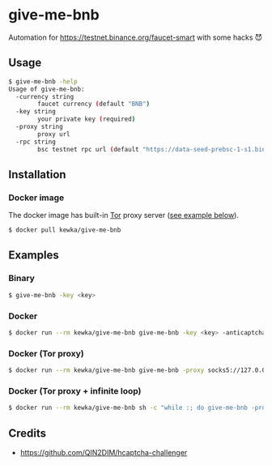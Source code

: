 # give-me-bnb

Automation for https://testnet.binance.org/faucet-smart with some hacks 😈

## Usage

```sh
$ give-me-bnb -help
Usage of give-me-bnb:
  -currency string
        faucet currency (default "BNB")
  -key string
        your private key (required)
  -proxy string
        proxy url
  -rpc string
        bsc testnet rpc url (default "https://data-seed-prebsc-1-s1.binance.org:8545")
```

## Installation

### Docker image

The docker image has built-in [Tor](https://www.torproject.org/) proxy server ([see example below](#docker-tor-proxy)).

```sh
$ docker pull kewka/give-me-bnb
```

## Examples

### Binary

```sh
$ give-me-bnb -key <key>
```

### Docker

```sh
$ docker run --rm kewka/give-me-bnb give-me-bnb -key <key> -anticaptchaKey <anticaptchaKey>
```

### Docker (Tor proxy)

```sh
$ docker run --rm kewka/give-me-bnb give-me-bnb -proxy socks5://127.0.0.1:9050 -key <key> -anticaptchaKey <anticaptchaKey>
```

### Docker (Tor proxy + infinite loop)

```sh
$ docker run --rm kewka/give-me-bnb sh -c "while :; do give-me-bnb -proxy socks5://127.0.0.1:9050 -key <key> -anticaptchaKey <anticaptchaKey>; killall -HUP tor; done"
```

## Credits

- https://github.com/QIN2DIM/hcaptcha-challenger
